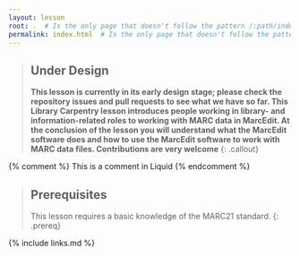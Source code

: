 ```yaml
---
layout: lesson
root: .  # Is the only page that doesn't follow the pattern /:path/index.html
permalink: index.html  # Is the only page that doesn't follow the pattern /:path/index.html
---
```

> ## Under Design
>
> **This lesson is currently in its early design stage;
> please check the repository issues and pull requests
> to see what we have so far. This Library Carpentry lesson introduces people working in library- and information-related roles to working with MARC data in MarcEdit. At the conclusion of the lesson you will understand what the MarcEdit software does and how to use the MarcEdit software to work with MARC data files.
> Contributions are very welcome**
{: .callout}

<!-- this is an html comment -->

{% comment %} This is a comment in Liquid {% endcomment %}

> ## Prerequisites
>
> This lesson requires a basic knowledge of the MARC21 standard.
{: .prereq}

{% include links.md %}
